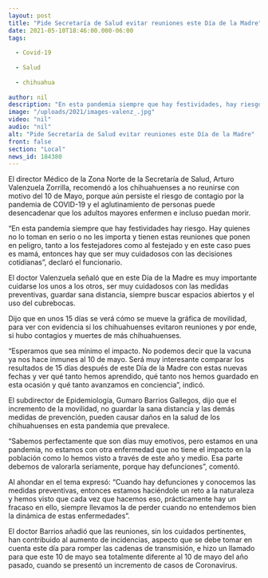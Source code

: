 ```yaml
---
layout: post
title: "Pide Secretaría de Salud evitar reuniones este Día de la Madre"
date: 2021-05-10T18:46:00.000-06:00
tags:
  
  - Covid-19
  
  - Salud
  
  - chihuahua
  
author: nil
description: "En esta pandemia siempre que hay festividades, hay riesgo; quienes no lo toman en serio, ponen en peligro a festejadores y festejada, que en este caso es la mamá"
image: "/uploads/2021/images-valenz_.jpg"
video: "nil"
audio: "nil"
alt: "Pide Secretaría de Salud evitar reuniones este Día de la Madre"
front: false
section: "Local"
news_id: 184380
---
```


El director Médico de la Zona Norte de la Secretaría de Salud, Arturo Valenzuela Zorrilla, recomendó a los chihuahuenses a no reunirse con motivo del 10 de Mayo, porque aún persiste el riesgo de contagio por la pandemia de COVID-19 y el aglutinamiento de personas puede desencadenar que los adultos mayores enfermen e incluso puedan morir.

“En esta pandemia siempre que hay festividades hay riesgo. Hay quienes no lo toman en serio o no les importa y tienen estas reuniones que ponen en peligro, tanto a los festejadores como al festejado y en este caso pues es mamá, entonces hay que ser muy cuidadosos con las decisiones cotidianas”, declaró el funcionario.

El doctor Valenzuela señaló que en este Día de la Madre es muy importante cuidarse los unos a los otros, ser muy cuidadosos con las medidas preventivas, guardar sana distancia, siempre buscar espacios abiertos y el uso del cubrebocas.

Dijo que en unos 15 días se verá cómo se mueve la gráfica de movilidad, para ver con evidencia si los chihuahuenses evitaron reuniones y por ende, si hubo contagios y muertes de más chihuahuenses.

“Esperamos que sea mínimo el impacto. No podemos decir que la vacuna ya nos hace inmunes al 10 de mayo. Será muy interesante comparar los resultados de 15 días después de este Día de la Madre con estas nuevas fechas y ver qué tanto hemos aprendido, qué tanto nos hemos guardado en esta ocasión y qué tanto avanzamos en conciencia”, indicó.

El subdirector de Epidemiología, Gumaro Barrios Gallegos, dijo que el incremento de la movilidad, no guardar la sana distancia y las demás medidas de prevención, pueden causar daños en la salud de los chihuahuenses en esta pandemia que prevalece.


“Sabemos perfectamente que son días muy emotivos, pero estamos en una pandemia, no estamos con otra enfermedad que no tiene el impacto en la población como lo hemos visto a través de este año y medio. Esa parte debemos de valorarla seriamente, porque hay defunciones”, comentó.

Al ahondar en el tema expresó: “Cuando hay defunciones y conocemos las medidas preventivas, entonces estamos haciéndole un reto a la naturaleza y hemos visto que cada vez que hacemos eso, prácticamente hay un fracaso en ello, siempre llevamos la de perder cuando no entendemos bien la dinámica de estas enfermedades”.

El doctor Barrios añadió que las reuniones, sin los cuidados pertinentes, han contribuido al aumento de incidencias, aspecto que se debe tomar en cuenta este día para romper las cadenas de transmisión, e hizo un llamado para que este 10 de mayo sea totalmente diferente al 10 de mayo del año pasado, cuando se presentó un incremento de casos de Coronavirus.